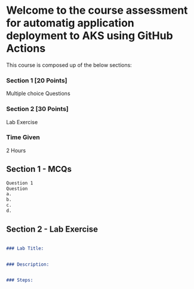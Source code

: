 # Welcome to the course assessment for automatig application deployment to AKS using GitHub Actions

This course is composed up of the below sections:

### Section 1 [20 Points]
Multiple choice Questions

### Section 2 [30 Points]
Lab Exercise

### Time Given
2 Hours

## Section 1 - MCQs

```markdown
Question 1
Question 
a. 
b. 
c. 
d. 

```

## Section 2 - Lab Exercise

```markdown

### Lab Title:


### Description:


### Steps:


```

